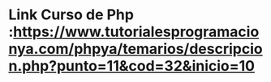 # Link Curso de Php :https://www.tutorialesprogramacionya.com/phpya/temarios/descripcion.php?punto=11&cod=32&inicio=10

